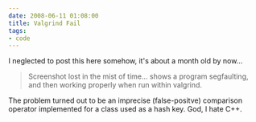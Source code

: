 ```yaml
---
date: 2008-06-11 01:08:00
title: Valgrind Fail
tags:
- code
---
```


I neglected to post this here somehow, it's about a month old by now...

> Screenshot lost in the mist of time... shows a program segfaulting, and then working properly when run within valgrind.

The problem turned out to be an imprecise (false-positve) comparison operator
implemented for a class used as a hash key. God, I hate C++.
